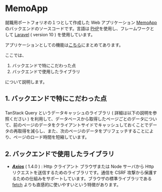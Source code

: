 # MemoApp

就職用ポートフォリオの１つとして作成した Web アプリケーション [MemoApp](https://github.com/Taichiro-S/MemoApp-docker) のバックエンドのソースコードです。言語は [PHP](https://www.php.net/manual/ja/index.php)を使用し、フレームワークとして [Laravel](https://laravel.com/docs/10.x) ( version 10 ) を使用しています。

アプリケーションとしての機能は[こちら](https://github.com/Taichiro-S/MemoApp-docker)にまとめてあります。

ここでは、

1. バックエンドで特にこだわった点
2. バックエンドで使用したライブラリ

について説明します。

## 1. バックエンドで特にこだわった点

###

TanStack Query というデータキャッシュのライブラリ ( 詳細は以下の説明を参照ください ) を利用して、データベースから取得したページごとのデータについて、前のページのデータをクライアントサイドでキャッシュしておくことでデータの再取得を減らし、また、次のページのデータをプリフェッチすることにより、ページのロード時間を短縮しています。

## 2. バックエンドで使用したライブラリ

-   **_[Axios](https://github.com/axios/axios)_** ( 1.4.0 ) : Http クライアント
    ブラウザまたは Node サーバから Http リクエストを送信するためのライブラリです。通信を CSRF 攻撃から保護するための仕組みをサポートしています。ブラウザの標準ライブラリである [fetch](https://developer.mozilla.org/ja/docs/Web/API/Fetch_API/Using_Fetch) よりも直感的に使いやすいという特徴があります。
